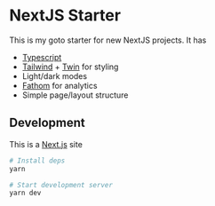# NextJS Starter

This is my goto starter for new NextJS projects. It has

- [Typescript](https://www.typescriptlang.org/)
- [Tailwind](https://tailwindcss.com/) + [Twin](https://github.com/ben-rogerson/twin.macro) for styling
- Light/dark modes
- [Fathom](https://usefathom.com/) for analytics
- Simple page/layout structure

## Development

This is a [Next.js](https://nextjs.org/) site

```bash
# Install deps
yarn

# Start development server
yarn dev
```
